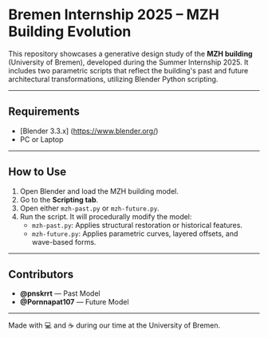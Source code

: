 # Bremen Internship 2025 – MZH Building Evolution

This repository showcases a generative design study of the **MZH building** (University of Bremen), developed during the Summer Internship 2025.
It includes two parametric scripts that reflect the building's past and future architectural transformations, utilizing Blender Python scripting.

---

## Requirements

- [Blender 3.3.x] (https://www.blender.org/)
- PC or Laptop

---

## How to Use

1. Open Blender and load the MZH building model.
2. Go to the **Scripting tab**.
3. Open either `mzh-past.py` or `mzh-future.py`.
4. Run the script. It will procedurally modify the model:
    - `mzh-past.py`: Applies structural restoration or historical features.
    - `mzh-future.py`: Applies parametric curves, layered offsets, and wave-based forms.

---

## Contributors

- **@pnskrrt** — Past Model 
- **@Pornnapat107** — Future Model 

---

Made with 💻 and ☕ during our time at the University of Bremen.
